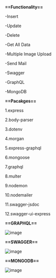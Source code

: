 **==Functionality==**

-Insert 

-Update 

-Delete

-Get All Data

-Multiple Image Upload

-Send Mail

-Swagger

-GraphQL

-MongoDB

**==Pacakges==**

1.express

2.body-parser

3.dotenv

4.morgan

5.express-graphql

6.mongoose

7.graphql

8.multer

9.nodemon

10.nodemailer

11.swagger-jsdoc

12.swagger-ui-express

**==GRAPHQL==**

![image](https://user-images.githubusercontent.com/43671273/161377815-8959faa1-fd47-492d-a78b-f8e3b8a7d8a1.png)

**==SWAGGER==**

![image](https://user-images.githubusercontent.com/43671273/161378948-0c0cacb5-f737-4c71-8587-3557acf9ae52.png)

**==MONGODB==**

![image](https://user-images.githubusercontent.com/43671273/161378114-a2123aae-1b2a-418e-929b-07ec836e09b2.png)


